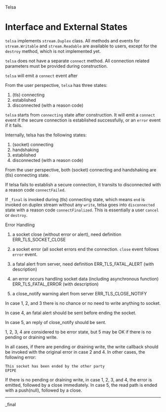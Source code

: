 Telsa





# Interface and External States

`telsa` implements `stream.Duplex` class. All methods and events for `stream.Writable` and `stream.Readable` are available to users, except for the `destroy` method, which is not implemented yet.



`telsa` does not have a separate `connect` method. All connection related parameters must be provided during construction. 



`telsa` will emit a `connect` event after 



From the user perspective, `telsa` has three states:

1. (tls) connecting
2. established
3. disconnected (with a reason code)



`telsa` starts from `connecting` state after construction. It will emit a `connect` event if the secure connection is established successfully, or an `error` event if it fails.

 





Internally, telsa has the following states:

1. (socket) connecting
2. handshaking
3. established
4. disconnected (with a reason code)



From the user perspective, both (socket) connecting and handshaking are (tls) connecting state. 

If telsa fails to establish a secure connection, it transits to disconnected with a reason code `connectFailed`.

If `_final` is invoked during (tls) connecting state, which means `end` is invoked on duplex stream without any `write`, telsa goes into `disconnected` state with a reason code `connectFinalized`. This is essentially a user `cancel` or `destroy`.









Error Handling

1. a socket close (without error or alert), need definition ERR_TLS_SOCKET_CLOSE

2. a socket error (all socket errors end the connection. `close` event follows `error` event.

3. a fatal alert from server, need definition ERR_TLS_FATAL_ALERT (with description)

4. an error occurs handling socket data (including asynchronous function) ERR_TLS_FATAL_ERROR (with description)

5. a close_notify warning alert from server ERR_TLS_CLOSE_NOTIFY

In case 1, 2, and 3 there is no chance or no need to write anything to socket.

In case 4, an fatal alert should be sent before ending the socket.

In case 5, an reply of close_notify should be sent.



1, 2, 3, 4 are considered to be error state, but 5 may be OK if there is no pending or draining write.

In all cases, if there are pending or draining write, the write callback should be invoked with the original error in case 2 and 4. In other cases, the following error:


```
This socket has been ended by the other party
EPIPE
```



If there is no pending or draining write, in case 1, 2, 3, and 4, the error is emitted, followed by a close immediately. In case 5, the read path is ended with a push(null), followed by a close.



----



_final













